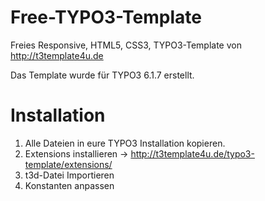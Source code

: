 Free-TYPO3-Template
===================

Freies Responsive, HTML5, CSS3, TYPO3-Template von http://t3template4u.de

Das Template wurde für TYPO3 6.1.7 erstellt. 

Installation
===================
1. Alle Dateien in eure TYPO3 Installation kopieren.
2. Extensions installieren -> http://t3template4u.de/typo3-template/extensions/
3. t3d-Datei Importieren
4. Konstanten anpassen